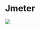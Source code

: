 # Jmeter
<img src="https://camo.githubusercontent.com/92572b7c62b925c16250b840e22ed78d6f926565bbe26312cfd391d05a11b646/68747470733a2f2f6a6d657465722e6170616368652e6f72672f696d616765732f6c6f676f2e737667"/>
